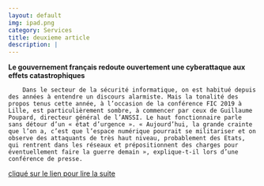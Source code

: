 ```yaml
---
layout: default
img: ipad.png
category: Services
title: deuxieme article
description: |
---
```

 
**Le gouvernement français redoute ouvertement une cyberattaque aux effets catastrophiques**
		
		
		
		Dans le secteur de la sécurité informatique, on est habitué depuis des années à entendre un discours alarmiste. Mais la tonalité des propos tenus cette année, à l’occasion de la conférence FIC 2019 à Lille, est particulièrement sombre, à commencer par ceux de Guillaume Poupard, directeur général de l’ANSSI. Le haut fonctionnaire parle sans détour d’un « état d’urgence ». « Aujourd’hui, la grande crainte que l’on a, c’est que l’espace numérique pourrait se militariser et on observe des attaquants de très haut niveau, probablement des Etats, qui rentrent dans les réseaux et prépositionnent des charges pour éventuellement faire la guerre demain », explique-t-il lors d’une conférence de presse. 


[cliqué sur le lien pour lire la suite ](https://www.01net.com/actualites/le-gouvernement-francais-redoute-ouvertement-une-cyberattaque-aux-effets-catastrophiques-1617709.html)
